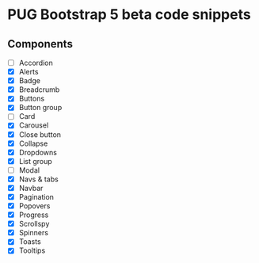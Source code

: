 # PUG Bootstrap 5 beta code snippets

## Components

- [ ] Accordion
- [x] Alerts
- [x] Badge
- [x] Breadcrumb
- [x] Buttons
- [x] Button group
- [ ] Card
- [x] Carousel
- [x] Close button
- [x] Collapse
- [x] Dropdowns
- [x] List group
- [ ] Modal
- [x] Navs & tabs
- [x] Navbar
- [x] Pagination
- [x] Popovers
- [x] Progress
- [x] Scrollspy
- [x] Spinners
- [x] Toasts
- [x] Tooltips

